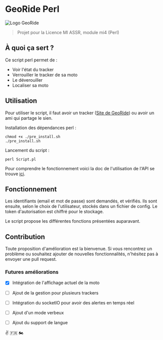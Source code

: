 # GeoRide Perl

![Logo GeoRide](https://cdn.discordapp.com/attachments/476152053975089152/560858899503382528/logo_transparent_blanc.png)

> Projet pour la Licence MI ASSR, module mi4 (Perl)

## À quoi ça sert ?

Ce script perl permet de :

-   Voir l'état du tracker
-   Verrouiller le tracker de sa moto
-   Le déverouiller
-   Localiser sa moto

## Utilisation

Pour utiliser le script, il faut avoir un tracker ([Site de GeoRide](https://georide.fr/ "Site de GeoRide")) ou avoir un ami qui partage le sien.

Installation des dépendances perl :

```
chmod +x ./pre_install.sh
./pre_install.sh
```

Lancement du script :

```
perl Script.pl
```
Pour comprendre le fonctionnement voici la doc de l'utilisation de l'API se trouve [ici](https://api.georide.fr "Doc de l'API").

## Fonctionnement
Les identifiants (email et mot de passe) sont demandés, et vérifiés. Ils sont ensuite, selon le choix de l'utilisateur, stockés dans un fichier de config. Le token d'autorisation est chiffré pour le stockage.

Le script propose les différentes fonctions présentées auparavant.

## Contribution
Toute proposition d'amélioration est la bienvenue. Si vous rencontrez un problème ou souhaitez ajouter de nouvelles fonctionnalités, n'hésitez pas à envoyer une pull request.


### Futures améliorations
- [x] Intégration de l'affichage actuel de la moto
- [ ] Ajout de la gestion pour plusieurs trackers
- [ ] Intégration du socketIO pour avoir des alertes en temps réel
- [ ] Ajout d'un mode verbeux
- [ ] Ajout du support de langue


✌️ 🇫🇷 🏍️
